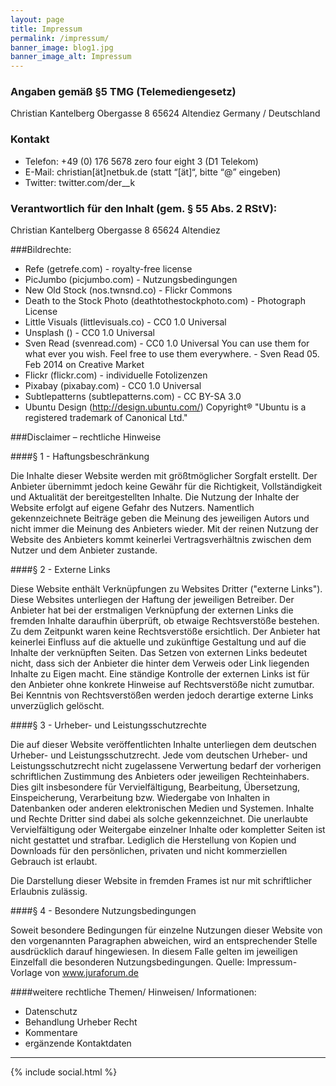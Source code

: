 ```yaml
---
layout: page
title: Impressum
permalink: /impressum/
banner_image: blog1.jpg
banner_image_alt: Impressum
---
```


### Angaben gemäß §5 TMG (Telemediengesetz)

Christian Kantelberg
Obergasse 8
65624 Altendiez
Germany / Deutschland

### Kontakt

- Telefon: +49 (0) 176 5678 zero four eight 3 (D1 Telekom)
- E-Mail: christian[ät]netbuk.de (statt “[ät]“, bitte “@” eingeben)
- Twitter: twitter.com/der__k

### Verantwortlich für den Inhalt (gem. § 55 Abs. 2 RStV):

Christian Kantelberg
Obergasse 8
65624 Altendiez

###Bildrechte:

- Refe (getrefe.com) - royalty-free license
- PicJumbo (picjumbo.com) - Nutzungsbedingungen
- New Old Stock (nos.twnsnd.co) - Flickr Commons
- Death to the Stock Photo (deathtothestockphoto.com) - Photograph License
- Little Visuals (littlevisuals.co) - CC0 1.0 Universal
- Unsplash () - CC0 1.0 Universal
- Sven Read (svenread.com) - CC0 1.0 Universal
You can use them for what ever you wish. Feel free to use them everywhere. - Sven Read 05. Feb 2014 on Creative Market
- Flickr (flickr.com) - individuelle Fotolizenzen 
- Pixabay (pixabay.com) - CC0 1.0 Universal
- Subtlepatterns (subtlepatterns.com) - CC BY-SA 3.0
- Ubuntu Design (http://design.ubuntu.com/)
Copyright® "Ubuntu is a registered trademark of Canonical Ltd."

###Disclaimer – rechtliche Hinweise

####§ 1 - Haftungsbeschränkung

Die Inhalte dieser Website werden mit größtmöglicher Sorgfalt erstellt. Der Anbieter übernimmt jedoch keine Gewähr für die Richtigkeit, Vollständigkeit und Aktualität der bereitgestellten Inhalte. Die Nutzung der Inhalte der Website erfolgt auf eigene Gefahr des Nutzers. Namentlich gekennzeichnete Beiträge geben die Meinung des jeweiligen Autors und nicht immer die Meinung des Anbieters wieder. Mit der reinen Nutzung der Website des Anbieters kommt keinerlei Vertragsverhältnis zwischen dem Nutzer und dem Anbieter zustande.

####§ 2 - Externe Links

Diese Website enthält Verknüpfungen zu Websites Dritter ("externe Links"). Diese Websites unterliegen der Haftung der jeweiligen Betreiber. Der Anbieter hat bei der erstmaligen Verknüpfung der externen Links die fremden Inhalte daraufhin überprüft, ob etwaige Rechtsverstöße bestehen. Zu dem Zeitpunkt waren keine Rechtsverstöße ersichtlich. Der Anbieter hat keinerlei Einfluss auf die aktuelle und zukünftige Gestaltung und auf die Inhalte der verknüpften Seiten. Das Setzen von externen Links bedeutet nicht, dass sich der Anbieter die hinter dem Verweis oder Link liegenden Inhalte zu Eigen macht. Eine ständige Kontrolle der externen Links ist für den Anbieter ohne konkrete Hinweise auf Rechtsverstöße nicht zumutbar. Bei Kenntnis von Rechtsverstößen werden jedoch derartige externe Links unverzüglich gelöscht.

####§ 3 - Urheber- und Leistungsschutzrechte

Die auf dieser Website veröffentlichten Inhalte unterliegen dem deutschen Urheber- und Leistungsschutzrecht. Jede vom deutschen Urheber- und Leistungsschutzrecht nicht zugelassene Verwertung bedarf der vorherigen schriftlichen Zustimmung des Anbieters oder jeweiligen Rechteinhabers. Dies gilt insbesondere für Vervielfältigung, Bearbeitung, Übersetzung, Einspeicherung, Verarbeitung bzw. Wiedergabe von Inhalten in Datenbanken oder anderen elektronischen Medien und Systemen. Inhalte und Rechte Dritter sind dabei als solche gekennzeichnet. Die unerlaubte Vervielfältigung oder Weitergabe einzelner Inhalte oder kompletter Seiten ist nicht gestattet und strafbar. Lediglich die Herstellung von Kopien und Downloads für den persönlichen, privaten und nicht kommerziellen Gebrauch ist erlaubt.

Die Darstellung dieser Website in fremden Frames ist nur mit schriftlicher Erlaubnis zulässig.

####§ 4 - Besondere Nutzungsbedingungen

Soweit besondere Bedingungen für einzelne Nutzungen dieser Website von den vorgenannten Paragraphen abweichen, wird an entsprechender Stelle ausdrücklich darauf hingewiesen. In diesem Falle gelten im jeweiligen Einzelfall die besonderen Nutzungsbedingungen.
Quelle: Impressum-Vorlage von www.juraforum.de

####weitere rechtliche Themen/ Hinweisen/ Informationen:

- Datenschutz
- Behandlung Urheber Recht
- Kommentare
- ergänzende Kontaktdaten


---

{% include social.html %}

[Arch]: http://archlinux.de
[Steam]: http://steamcommunity.com
